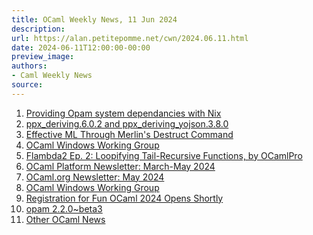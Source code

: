 ```yaml
---
title: OCaml Weekly News, 11 Jun 2024
description:
url: https://alan.petitepomme.net/cwn/2024.06.11.html
date: 2024-06-11T12:00:00-00:00
preview_image:
authors:
- Caml Weekly News
source:
---
```


<ol><li><a href="https://alan.petitepomme.net/cwn/2024.06.11.html#1">Providing Opam system dependancies with Nix</a></li><li><a href="https://alan.petitepomme.net/cwn/2024.06.11.html#2">ppx_deriving.6.0.2 and ppx_deriving_yojson.3.8.0</a></li><li><a href="https://alan.petitepomme.net/cwn/2024.06.11.html#3">Effective ML Through Merlin's Destruct Command</a></li><li><a href="https://alan.petitepomme.net/cwn/2024.06.11.html#4">OCaml Windows Working Group</a></li><li><a href="https://alan.petitepomme.net/cwn/2024.06.11.html#5">Flambda2 Ep. 2: Loopifying Tail-Recursive Functions, by OCamlPro</a></li><li><a href="https://alan.petitepomme.net/cwn/2024.06.11.html#6">OCaml Platform Newsletter: March-May 2024</a></li><li><a href="https://alan.petitepomme.net/cwn/2024.06.11.html#7">OCaml.org Newsletter: May 2024</a></li><li><a href="https://alan.petitepomme.net/cwn/2024.06.11.html#8">OCaml Windows Working Group</a></li><li><a href="https://alan.petitepomme.net/cwn/2024.06.11.html#9">Registration for Fun OCaml 2024 Opens Shortly</a></li><li><a href="https://alan.petitepomme.net/cwn/2024.06.11.html#10">opam 2.2.0~beta3</a></li><li><a href="https://alan.petitepomme.net/cwn/2024.06.11.html#11">Other OCaml News</a></li></ol>
